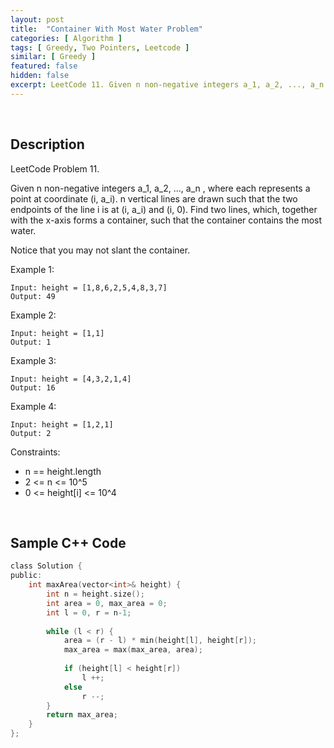 ```yaml
---
layout: post
title:  "Container With Most Water Problem"
categories: [ Algorithm ]
tags: [ Greedy, Two Pointers, Leetcode ]
similar: [ Greedy ]
featured: false
hidden: false
excerpt: LeetCode 11. Given n non-negative integers a_1, a_2, ..., a_n , where each represents a point at coordinate
---
```


<br />

## Description

LeetCode Problem 11. 

Given n non-negative integers a_1, a_2, ..., a_n , where each represents a point at coordinate (i, a_i). n vertical lines are drawn such that the two endpoints of the line i is at (i, a_i) and (i, 0). Find two lines, which, together with the x-axis forms a container, such that the container contains the most water.

Notice that you may not slant the container.

 

Example 1:
```
Input: height = [1,8,6,2,5,4,8,3,7]
Output: 49
```

Example 2:
```
Input: height = [1,1]
Output: 1
```

Example 3:
```
Input: height = [4,3,2,1,4]
Output: 16
```

Example 4:
```
Input: height = [1,2,1]
Output: 2
```

Constraints:

* n == height.length
* 2 <= n <= 10^5
* 0 <= height[i] <= 10^4

<br />

## Sample C++ Code


```c
class Solution {
public:
    int maxArea(vector<int>& height) {
        int n = height.size();
        int area = 0, max_area = 0;
        int l = 0, r = n-1;
        
        while (l < r) {
            area = (r - l) * min(height[l], height[r]);
            max_area = max(max_area, area);
            
            if (height[l] < height[r])
                l ++;
            else
                r --;
        }
        return max_area;
    }
};
```
